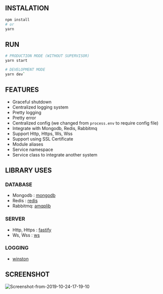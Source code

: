 ## INSTALATION
```bash
npm install
# or
yarn
```

## RUN
```bash
# PRODUCTION MODE (WITHOUT SUPERVISOR)
yarn start

# DEVELOPMENT MODE
yarn dev`
```

## FEATURES

- Graceful shutdown
- Centralized logging system
- Pretty logging
- Pretty error
- Centralized config (we changed from `process.env` to require config file)
- Integrate with Mongodb, Redis, Rabbitmq
- Support Http, Https, Ws, Wss
- Support using SSL Certificate
- Module aliases
- Service namespace
- Service class to integrate another system

## LIBRARY USES

### DATABASE

- Mongodb : [mongodb](https://www.npmjs.com/package/mongodb)
- Redis : [redis](https://www.npmjs.com/package/redis)
- Rabbitmq: [amqplib](https://www.npmjs.com/package/amqplib)

### SERVER

- Http, Https : [fastify](https://www.npmjs.com/package/fastify)
- Ws, Wss : [ws](https://www.npmjs.com/package/ws)

### LOGGING

- [winston](https://www.npmjs.com/package/winston)

## SCREENSHOT

<img src="https://i.ibb.co/tC9MNRT/Screenshot-from-2019-10-24-17-19-10.png" alt="Screenshot-from-2019-10-24-17-19-10" border="0">
